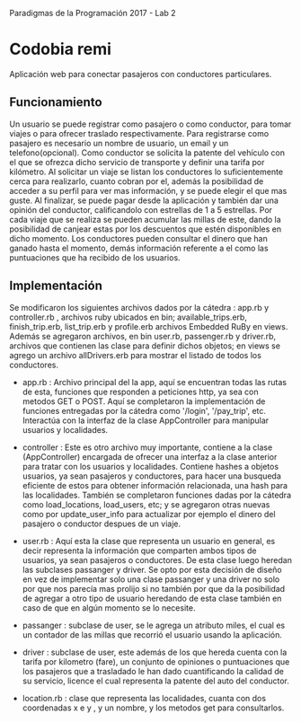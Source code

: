 Paradigmas de la Programación 2017 - Lab 2

# Codobia remi

  Aplicación web para conectar pasajeros con conductores particulares.

## Funcionamiento

  Un usuario se puede registrar como pasajero o como conductor, para tomar viajes o para ofrecer traslado respectivamente.
  Para registrarse como pasajero es necesario un nombre de usuario, un email y un telefono(opcional).
  Como conductor se solicita la patente del vehículo con el que se ofrezca dicho servicio de transporte y definir una tarifa por kilómetro.
  Al solicitar un viaje se listan los conductores lo suficientemente cerca para realizarlo, cuanto cobran por el, además la posibilidad de acceder a su perfil para ver mas información, y se puede elegir el que mas guste.
  Al finalizar, se puede pagar desde la aplicación y también dar una opinión del conductor, calificandolo con estrellas de 1 a 5 estrellas.
  Por cada viaje que se realiza se pueden acumular las millas de este, dando la posibilidad de canjear estas por los descuentos que estén disponibles en dicho momento.
  Los conductores pueden consultar el dinero que han ganado hasta el momento, demás información referente a el como las puntuaciones que ha recibido de los usuarios.


## Implementación

Se modificaron los siguientes archivos dados por la cátedra : app.rb y controller.rb , archivos ruby ubicados en bin;
available_trips.erb, finish_trip.erb, list_trip.erb y profile.erb archivos Embedded RuBy  en views. Además se agregaron archivos, en bin user.rb, passenger.rb y driver.rb, archivos que contienen las clase para definir dichos objetos; en views se agrego un archivo allDrivers.erb para mostrar el listado de todos los conductores.

- app.rb : Archivo principal del la app, aquí se encuentran todas las rutas de esta, funciones que responden a peticiones http, ya sea con metodos GET o POST. Aquí se completaron la implementación de funciones entregadas por la cátedra como '/login', '/pay_trip', etc. Interactúa con la interfaz de la clase AppController para manipular usuarios y localidades.

- controller : Este es otro archivo muy importante, contiene a la clase (AppController) encargada de ofrecer una interfaz a la clase anterior para tratar con los usuarios y localidades. Contiene hashes a objetos usuarios, ya sean pasajeros y conductores, para hacer una busqueda eficiente de estos para obtener información relacionada, una hash para las localidades. También se completaron funciones dadas por la cátedra como load_locations, load_users, etc; y se agregaron otras nuevas como por update_user_info para actualizar por ejemplo el dinero del pasajero o conductor despues de un viaje.

- user.rb : Aquí esta la clase que representa un usuario en general, es decir representa la información que comparten ambos tipos de usuarios, ya sean pasajeros o conductores. De esta clase luego heredan las subclases passanger y driver.
Se opto por esta decisión de diseño en vez de implementar solo una clase passanger y una driver no solo por que nos parecía mas prolijo si no también por que da la posibilidad de agregar a otro tipo de usuario heredando de esta clase también en caso de que en algún momento se lo necesite.

- passanger : subclase de user, se le agrega un atributo miles, el cual es un contador de las millas que recorrió el usuario usando la aplicación.

- driver : subclase de user, este además de los que hereda cuenta con la tarifa por kilometro (fare), un conjunto de opiniones o puntuaciones que los pasajeros que a trasladado le han dado cuantificando la calidad de su servicio, licence el cual representa la patente del auto del conductor.

- location.rb : clase que representa las localidades, cuanta con dos coordenadas x e y , y un nombre, y los metodos get para consultarlos.
